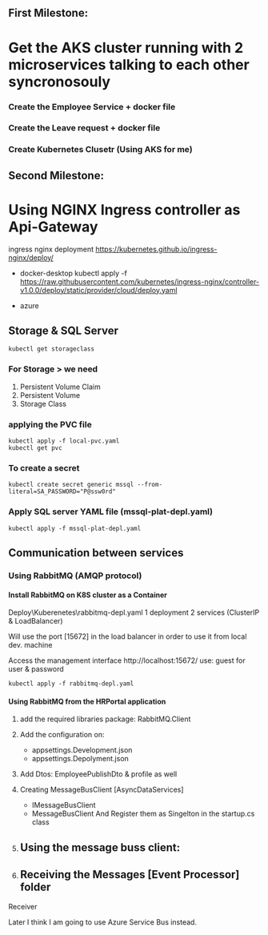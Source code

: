 ## First Milestone:
# Get the AKS cluster running with 2 microservices talking to each other syncronosouly

### Create the Employee Service + docker file

### Create the Leave request + docker file

### Create Kubernetes Clusetr (Using AKS for me)



## Second Milestone:
# Using NGINX Ingress controller as Api-Gateway
ingress nginx deployment
https://kubernetes.github.io/ingress-nginx/deploy/

- docker-desktop
kubectl apply -f https://raw.githubusercontent.com/kubernetes/ingress-nginx/controller-v1.0.0/deploy/static/provider/cloud/deploy.yaml

- azure



## Storage & SQL Server
```
kubectl get storageclass
```

### For Storage > we need
1. Persistent Volume Claim
2. Persistent Volume
3. Storage Class

### applying the PVC file
```
kubectl apply -f local-pvc.yaml
kubectl get pvc
```
### To create a secret
```
kubectl create secret generic mssql --from-literal=SA_PASSWORD="P@ssw0rd"
```
### Apply SQL server YAML file (mssql-plat-depl.yaml)
```
kubectl apply -f mssql-plat-depl.yaml
```



## Communication between services

### Using RabbitMQ (AMQP protocol)
#### Install RabbitMQ on K8S cluster as a Container

Deploy\Kuberenetes\rabbitmq-depl.yaml
1 deployment
2 services (ClusterIP & LoadBalancer)

Will use the port [15672] in the load balancer in order to use it from local dev. machine

Access the management interface
http://localhost:15672/
use: guest for user & password

```
kubectl apply -f rabbitmq-depl.yaml
```
#### Using RabbitMQ from the HRPortal application
1. add the required libraries
package: RabbitMQ.Client

2. Add the configuration on:
    - appsettings.Development.json
    - appsettings.Depolyment.json

3. Add Dtos: EmployeePublishDto & profile as well

4. Creating MessageBusClient [AsyncDataServices]
    - IMessageBusClient
    -  MessageBusClient
And Register them as Singelton in the startup.cs class

5. Using the message buss client:
    - 
6. Receiving the Messages
[Event Processor] folder 
    - 
Receiver


Later I think I am going to use Azure Service Bus instead.